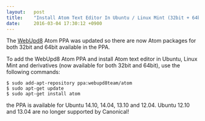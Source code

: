```yaml
---
layout:   post
title:    "Install Atom Text Editor In Ubuntu / Linux Mint (32bit + 64bit) Via PPA"
date:     2016-03-04 17:30:12 +0900
---
```


The [WebUpd8](http://www.webupd8.org) Atom PPA was updated so there are now Atom packages for both 32bit and 64bit available in the PPA.

To add the WebUpd8 Atom PPA and install Atom text editor in Ubuntu, Linux Mint and derivatives (now available for both 32bit and 64bit), use the following commands:

```console
$ sudo add-apt-repository ppa:webupd8team/atom
$ sudo apt-get update
$ sudo apt-get install atom
```

the PPA is available for Ubuntu 14.10, 14.04, 13.10 and 12.04. Ubuntu 12.10 and 13.04 are no longer supported by Canonical!
